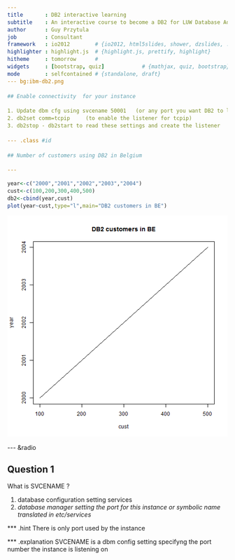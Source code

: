 ```yaml
---
title       : DB2 interactive learning 
subtitle    : An interactive course to become a DB2 for LUW Database Administrator
author      : Guy Przytula
job         : Consultant 
framework   : io2012        # {io2012, html5slides, shower, dzslides, ...}
highlighter : highlight.js  # {highlight.js, prettify, highlight}
hitheme     : tomorrow      # 
widgets     : [bootstrap, quiz]            # {mathjax, quiz, bootstrap}
mode        : selfcontained # {standalone, draft}
--- bg:ibm-db2.png

## Enable connectivity  for your instance

1. Update dbm cfg using svcename 50001   (or any port you want DB2 to listen on)
2. db2set comm=tcpip     (to enable the listener for tcpip)
3. db2stop - db2start to read these settings and create the listener

--- .class #id 

## Number of customers using DB2 in Belgium

---
```



```r
year<-c("2000","2001","2002","2003","2004")
cust<-c(100,200,300,400,500)
db2<-cbind(year,cust)
plot(year~cust,type="l",main="DB2 customers in BE")
```

![plot of chunk unnamed-chunk-1](assets/fig/unnamed-chunk-1.png) 

--- &radio
## Question 1

What is SVCENAME ?

1. database configuration setting services
2. _database manager setting the port for this instance or symbolic name translated in etc/services_

*** .hint
There is only port used by the instance

*** .explanation
SVCENAME is a dbm config setting specifyng the port number the instance is listening on




